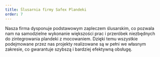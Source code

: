 ```yaml
---
title: Ślusarnia firmy Safex Plandeki
order: 7
---
```

Nasza firma dysponuje podstawowym zapleczem ślusarskim, co pozwala nam na samodzielne wykonanie większości prac i przeróbek niezbędnych do zintegrowania plandeki z mocowaniem. Dzięki temu wszystkie podejmowane przez nas projekty realizowane są w pełni we własnym zakresie, co gwarantuje szybszą i bardziej efektywną obsługę.